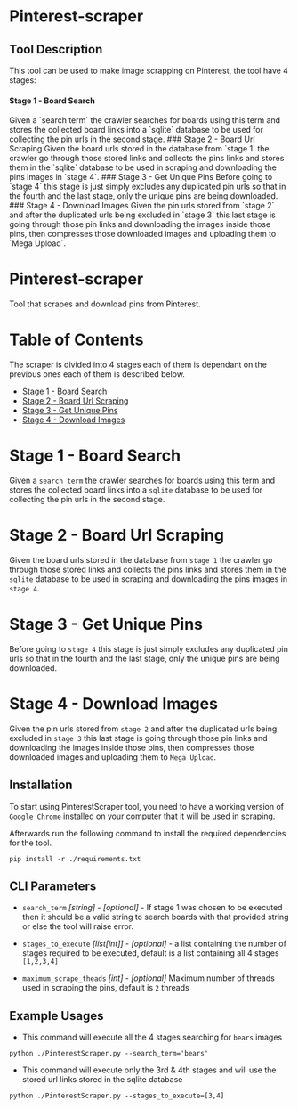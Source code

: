 # Pinterest-scraper

## Tool Description
This tool can be used to make image scrapping on Pinterest, the tool have 4 stages:

<h4>Stage 1 - Board Search</h4>
Given a `search term` the crawler searches for boards using this term and stores the collected board links into a `sqlite` database to be used for collecting the pin urls in the second stage. 
### Stage 2 - Board Url Scraping
Given the board urls stored in the database from `stage 1` the crawler go through those stored links and collects the pins links and stores them in the `sqlite` database to be used in scraping and downloading the pins images in `stage 4`. 
### Stage 3 - Get Unique Pins
Before going to `stage 4` this stage is just simply excludes any duplicated pin urls so that in the fourth and the last stage, only the unique pins are being downloaded. 
### Stage 4 - Download Images
Given the pin urls stored from `stage 2` and after the duplicated urls being excluded in `stage 3` this last stage is going through those pin links and downloading the images inside those pins, then compresses those downloaded images and uploading them to `Mega Upload`. 




# Pinterest-scraper

Tool that scrapes and download pins from Pinterest.

# Table of Contents
The scraper is divided into 4 stages each of them is dependant on the previous ones each of them is described below. 
- [Stage 1 - Board Search](#stage1)
- [Stage 2 - Board Url Scraping](#stage2)
- [Stage 3 - Get Unique Pins](#stage3)
- [Stage 4 - Download Images](#stage4)

# Stage 1 - Board Search
Given a `search term` the crawler searches for boards using this term and stores the collected board links into a `sqlite` database to be used for collecting the pin urls in the second stage. 

# Stage 2 - Board Url Scraping
Given the board urls stored in the database from `stage 1` the crawler go through those stored links and collects the pins links and stores them in the `sqlite` database to be used in scraping and downloading the pins images in `stage 4`. 

# Stage 3 - Get Unique Pins
Before going to `stage 4` this stage is just simply excludes any duplicated pin urls so that in the fourth and the last stage, only the unique pins are being downloaded. 

# Stage 4 - Download Images
Given the pin urls stored from `stage 2` and after the duplicated urls being excluded in `stage 3` this last stage is going through those pin links and downloading the images inside those pins, then compresses those downloaded images and uploading them to `Mega Upload`. 

## Installation
To start using PinterestScraper tool, you need to have a working version of `Google Chrome` installed on your computer that it will be used in scraping. 

Afterwards run the following command to install the required dependencies for the tool. 
```
pip install -r ./requirements.txt
```
## CLI Parameters

* `search_term` _[string]_ - _[optional]_ - If stage 1 was chosen to be executed then it should be a valid string to search boards with that provided string or else the tool will raise error. 

* `stages_to_execute` _[list[int]]_ - _[optional]_ - a list containing the number of stages required to be executed, default is a list containing all 4 stages `[1,2,3,4]`

* `maximum_scrape_theads` _[int]_ - _[optional]_ Maximum number of threads used in scraping the pins, default is `2` threads

## Example Usages


* This command will execute all the 4 stages searching for `bears` images
```shell
python ./PinterestScraper.py --search_term='bears'
```


* This command will execute only the 3rd & 4th stages and will use the stored url links stored in the sqlite database
```shell
python ./PinterestScraper.py --stages_to_execute=[3,4]
```


